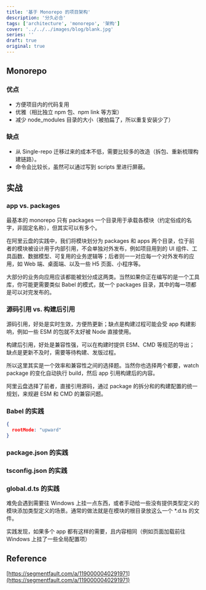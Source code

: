 ```yaml
---
title: '基于 Monorepo 的项目架构'
description: '分久必合'
tags: ['architecture', 'monorepo', '架构']
cover: '../../../images/blog/blank.jpg'
series: ''
draft: true
original: true
---
```


## Monorepo

### 优点

- 方便项目内的代码复用
- 优雅（相比独立 npm 包、npm link 等方案）
- 减少 node_modules 目录的大小（被拍扁了，所以重复安装少了）

### 缺点

- 从 Single-repo 迁移过来的成本不低，需要比较多的改造（拆包、重新梳理构建链路）。
- 命令会比较长，虽然可以通过写到 scripts 里进行屏蔽。

## 实战

### app vs. packages

最基本的 monorepo 只有 packages 一个目录用于承载各模块（约定俗成的名字，非固定名称），但其实可以有多个。

在阿里云盘的实践中，我们将模块划分为 packages 和 apps 两个目录，位于前者的模块被设计用于内部引用，不会单独对外发布，例如项目用到的 UI 组件、工具函数、数据模型、可复用的业务逻辑等；后者则一一对应每一个对外发布的应用，如 Web 端、桌面端、以及一些 H5 页面、小程序等。

大部分的业务向应用应该都能被划分成这两类。当然如果你正在编写的是一个工具库，你可能更需要类似 Babel 的模式，就一个 packages 目录，其中的每一项都是可以对完发布的。

### 源码引用 vs. 构建后引用

源码引用，好处是实时生效，方便热更新；缺点是构建过程可能会受 app 构建影响，例如一些 ESM 的包就不太好被 Node 直接使用。

构建后引用，好处是兼容性强，可以在构建时提供 ESM、CMD 等规范的导出；缺点是更新不及时，需要等待构建、发版过程。

所以这里其实是一个效率和兼容性之间的选择题。当然你也选择两个都要，watch package 的变化自动执行 build，然后 app 引用构建后的内容。

阿里云盘选择了前者，直接引用源码，通过 package 的拆分和的构建配置的统一规划，来规避 ESM 和 CMD 的兼容问题。

### Babel 的实践

```json
{
  rootMode: "upward"
}
```

### package.json 的实践

### tsconfig.json 的实践

### global.d.ts 的实践

难免会遇到需要往 Windows 上挂一点东西，或者手动给一些没有提供类型定义的模块添加类型定义的场景。通常的做法就是在模块的根目录放这么一个 *.d.ts 的文件。

实践发现，如果多个 app 都有这样的需要，且内容相同（例如页面加载前往 Windows 上挂了一些全局配置项）

## Reference

[https://segmentfault.com/a/1190000040291971](https://segmentfault.com/a/1190000040291971)
